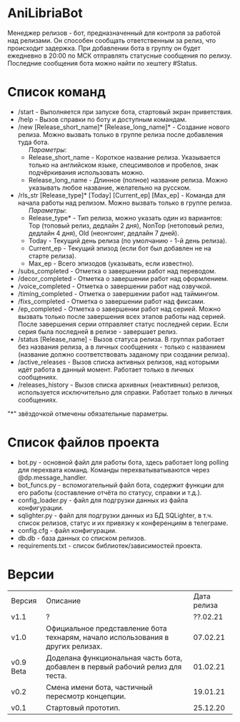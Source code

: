 # AniLibriaBot
Менеджер релизов - бот, предназначенный для контроля за работой над релизами. Он способен сообщать ответственным за релиз, что происходит задержка.
При добавлении бота в группу он будет ежедневно в 20:00 по МСК отправлять статусные сообщения по релизу. Последние сообщения бота можно найти по хештегу #Status.

# Список команд
<ul>
  <li>/start - Выполняется при запуске бота, стартовый экран приветствия.</li>
  <li>/help - Вызов справки по боту и доступным командам.</li>
  <li>/new [Release_short_name]* [Release_long_name]* - Создание нового релиза. Можно вызвать только в группе релиза после добавления туда бота.<br>
  <ul><i>Параметры</i>:
    <li>Release_short_name - Короткое название релиза. Указывается только на английском языке, спецсимволов и пробелов, знак подчёркивания использовать можно.</li>
    <li>Release_long_name - Длинное (полное) название релиза. Можно указывать любое название, желательно на русском.</li>
  </ul>
  <li>/rls_str [Release_type]* [Today] [Current_ep] [Max_ep] - Команда для начала работы над релизом. Можно вызвать только в группе релиза.</br>
  <ul><i>Параметры</i>:
    <li>Release_type* - Тип релиза, можно указать один из вариантов: Top (топовый релиз, дедлайн 2 дня), NonTop (нетоповый релиз, дедлайн 4 дня), Old (неонгоинг, дедлайн 7 дней).</li>
    <li>Today - Текущий день релиза (по умолчанию - 1-й день релиза).</li>
    <li>Current_ep - Текущий эпизод (если бот был добавлен не на старте релиза).</li>
    <li>Max_ep - Всего эпизодов (указывать, если известно).</li>
  </ul>
  <li>/subs_completed - Отметка о завершении работ над переводом.</li>
  <li>/decor_completed - Отметка о завершении работ над оформлением.</li>
  <li>/voice_completed - Отметка о завершении работ над озвучкой.</li>
  <li>/timing_completed - Отметка о завершении работ над таймингом.</li>
  <li>/fixs_completed - Отметка о завершении работ над фиксами.</li>
  <li>/ep_completed - Отметка о завершении работ над серией. Можно вызвать только после завершения всех этапов работы над серией. После завершения серии отправляет статус последней серии. Если серия была последней в релизе - завершает релиз.</li>
  <li>/status [Release_name] - Вызов статуса релиза. В группах работает без названия релиза, а в личных сообщениях - только с названием (название должно соответствовать заданому при создании релиза).</li>
  <li>/active_releases - Вызов списка активных релизов, над которыми идёт работа в данный момент. Работает только в личных сообщениях.</li>
  <li>/releases_history - Вызов списка архивных (неактивных) релизов, используется исключительно для справки. Работает только в личных сообщениях.</li>
</ul>

"*" звёздочкой отмечены обязательные параметры.

# Список файлов проекта
- bot.py - основной файл для работы бота, здесь работает long polling для перехвата команд. Команды перехватыватываются через @dp.message_handler.
- bot_funcs.py - вспомогательный файл бота, содержит функции для его работы (составление отчёта по статусу, справки и т.д.).
- config_loader.py - файл для подгрузки данных из файла конфигурации.
- sqlighter.py - файл для подгрузки данных из БД SQLighter, в т.ч. список релизов, статус и их привязку к конференциям в телеграме.
- config.cfg - файл конфигурации.
- db.db - база данных со списком релизов.
- requirements.txt - список библиотек/зависимостей проекта.

# Версии
<table>
  <tr>
    <td>Версия</td>
    <td>Описание</td>
    <td>Дата релиза</td>
  </tr>
  <tr>
    <td>v1.1</td>
    <td>?</td>
    <td>??.02.21</td>
  </tr>
  <tr>
    <td>v1.0</td>
    <td>Официальное представление бота технарям, начало использования в других релизах.</td>
    <td>07.02.21</td>
  </tr>
  <tr>
    <td>v0.9 Beta</td>
    <td>Доделана функциональная часть бота, добавлен в первый рабочий релиз для теста.</td>
    <td>01.02.21</td>
  </tr>
  <tr>
    <td>v0.2</td>
    <td>Смена имени бота, частичный пересмотр концепции.</td>
    <td>19.01.21</td>
  </tr>
  <tr>
    <td>v0.1</td>
    <td>Стартовый прототип.</td>
    <td>25.12.20</td>
  </tr>
</table>
